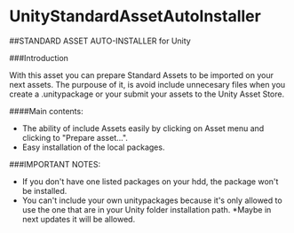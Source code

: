 # UnityStandardAssetAutoInstaller

##STANDARD ASSET AUTO-INSTALLER for Unity

###Introduction

With this asset you can prepare Standard Assets to be imported on your next assets.
The purpouse of it, is avoid include unnecesary files when you create a .unitypackage or your submit your assets to the Unity Asset Store.

####Main contents:

- The ability of include Assets easily by clicking on Asset menu and clicking to "Prepare asset...".
- Easy installation of the local packages.

###IMPORTANT NOTES:

- If you don't have one listed packages on your hdd, the package won't be installed.
- You can't include your own unitypackages because it's only allowed to use the one that are in your Unity folder installation path. *Maybe in next updates it will be allowed.
